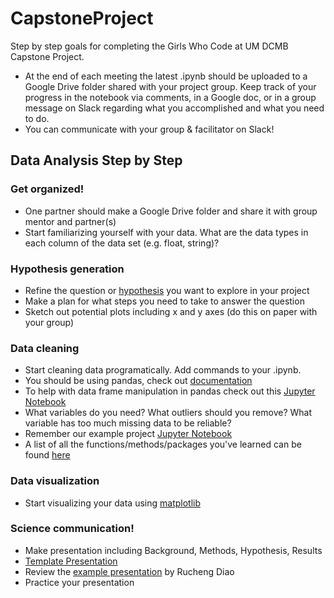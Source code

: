 # CapstoneProject
Step by step goals for completing the Girls Who Code at UM DCMB Capstone Project.

- At the end of each meeting the latest .ipynb should be uploaded to a Google Drive folder shared with your project group. Keep track of your progress in the notebook via comments, in a Google doc, or in a group message on Slack regarding what you accomplished and what you need to do.
- You can communicate with your group & facilitator on Slack!

## Data Analysis Step by Step

### Get organized!
- One partner should make a Google Drive folder and share it with group mentor and partner(s)
- Start familiarizing yourself with your data. What are the data types in each column of the data set (e.g. float, string)?

### Hypothesis generation
- Refine the question or [hypothesis](https://www.sciencebuddies.org/blog/a-strong-hypothesis) you want to explore in your project  
- Make a plan for what steps you need to take to answer the question  
- Sketch out potential plots including x and y axes (do this on paper with your group)

### Data cleaning
- Start cleaning data programatically. Add commands to your .ipynb.
- You should be using pandas, check out [documentation](https://pandas.pydata.org/pandas-docs/stable/dsintro.html)
- To help with data frame manipulation in pandas check out this [Jupyter Notebook](https://nbviewer.jupyter.org/github/groverpr/learn_python_libraries/blob/master/pandas/pandas_cheatsheet.ipynb)
- What variables do you need? What outliers should you remove? What variable has too much missing data to be reliable?
- Remember our example project [Jupyter Notebook](examples/example-project_movie-likes.ipynb)
- A list of all the functions/methods/packages you've learned can be found [here](https://docs.google.com/document/d/1kRYLVXATEQqqjyLVpLc1LIXsaxPoVe0vlP6qOxNvjR8/edit?usp=sharing)
  
### Data visualization
- Start visualizing your data using [matplotlib](https://matplotlib.org/tutorials/introductory/pyplot.html#sphx-glr-tutorials-introductory-pyplot-py)

### Science communication!	
- Make presentation including Background, Methods, Hypothesis, Results
- [Template Presentation](https://docs.google.com/presentation/d/1bZFrjXwcXiRTNrnNOIGXKxTKWhcI2t-6jwqeCHh9_K8/edit#slide=id.p1)
- Review the [example presentation](examples/project_example.pdf) by Rucheng Diao 
- Practice your presentation

